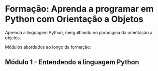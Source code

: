 # Formação: Aprenda a programar em Python com Orientação a Objetos

Aprenda a linguagem Python, mergulhando no paradigma da orientação a objetos.

Módulos abordados ao longo da formação:

## Módulo 1 - Entendendo a linguagem Python
